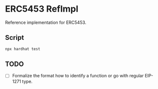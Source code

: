 # ERC5453 RefImpl

Reference implementation for ERC5453.

## Script

```sh
npx hardhat test
```

## TODO
- [ ] Formalize the format how to identify a function or go with regular EIP-1271 type.
